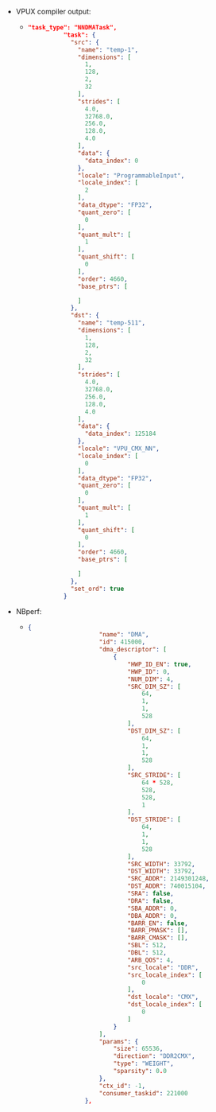 - VPUX compiler output:
	- ```json
	  "task_type": "NNDMATask",
	            "task": {
	              "src": {
	                "name": "temp-1",
	                "dimensions": [
	                  1,
	                  128,
	                  2,
	                  32
	                ],
	                "strides": [
	                  4.0,
	                  32768.0,
	                  256.0,
	                  128.0,
	                  4.0
	                ],
	                "data": {
	                  "data_index": 0
	                },
	                "locale": "ProgrammableInput",
	                "locale_index": [
	                  2
	                ],
	                "data_dtype": "FP32",
	                "quant_zero": [
	                  0
	                ],
	                "quant_mult": [
	                  1
	                ],
	                "quant_shift": [
	                  0
	                ],
	                "order": 4660,
	                "base_ptrs": [
	  
	                ]
	              },
	              "dst": {
	                "name": "temp-511",
	                "dimensions": [
	                  1,
	                  128,
	                  2,
	                  32
	                ],
	                "strides": [
	                  4.0,
	                  32768.0,
	                  256.0,
	                  128.0,
	                  4.0
	                ],
	                "data": {
	                  "data_index": 125184
	                },
	                "locale": "VPU_CMX_NN",
	                "locale_index": [
	                  0
	                ],
	                "data_dtype": "FP32",
	                "quant_zero": [
	                  0
	                ],
	                "quant_mult": [
	                  1
	                ],
	                "quant_shift": [
	                  0
	                ],
	                "order": 4660,
	                "base_ptrs": [
	  
	                ]
	              },
	              "set_ord": true
	            }
	  
	  ```
- NBperf:
	- ```json
	  {
	                      "name": "DMA",
	                      "id": 415000,
	                      "dma_descriptor": [
	                          {
	                              "HWP_ID_EN": true,
	                              "HWP_ID": 0,
	                              "NUM_DIM": 4,
	                              "SRC_DIM_SZ": [
	                                  64,
	                                  1,
	                                  1,
	                                  528
	                              ],
	                              "DST_DIM_SZ": [
	                                  64,
	                                  1,
	                                  1,
	                                  528
	                              ],
	                              "SRC_STRIDE": [
	                                  64 * 528,
	                                  528,
	                                  528,
	                                  1
	                              ],
	                              "DST_STRIDE": [
	                                  64,
	                                  1,
	                                  1,
	                                  528
	                              ],
	                              "SRC_WIDTH": 33792,
	                              "DST_WIDTH": 33792,
	                              "SRC_ADDR": 2149301248,
	                              "DST_ADDR": 740015104,
	                              "SRA": false,
	                              "DRA": false,
	                              "SBA_ADDR": 0,
	                              "DBA_ADDR": 0,
	                              "BARR_EN": false,
	                              "BARR_PMASK": [],
	                              "BARR_CMASK": [],
	                              "SBL": 512,
	                              "DBL": 512,
	                              "ARB_QOS": 4,
	                              "src_locale": "DDR",
	                              "src_locale_index": [
	                                  0
	                              ],
	                              "dst_locale": "CMX",
	                              "dst_locale_index": [
	                                  0
	                              ]
	                          }
	                      ],
	                      "params": {
	                          "size": 65536,
	                          "direction": "DDR2CMX",
	                          "type": "WEIGHT",
	                          "sparsity": 0.0
	                      },
	                      "ctx_id": -1,
	                      "consumer_taskid": 221000
	                  },
	  ```